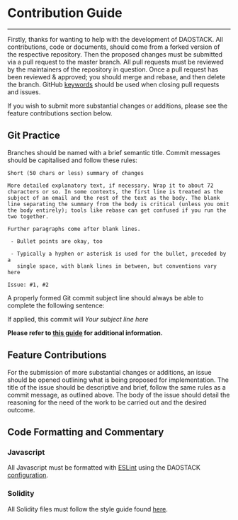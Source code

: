 
# Contribution Guide
___

Firstly, thanks for wanting to help with the development of DAOSTACK. All contributions, code or documents, should come from a forked version of the respective repository. Then the proposed changes must be submitted via a pull request to the master branch. All pull requests must be reviewed by the maintainers of the repository in question. Once a pull request has been reviewed & approved; you should merge and rebase, and then delete the branch.
GitHub [keywords](https://help.github.com/articles/closing-issues-using-keywords/) should be used when closing pull requests and issues.

If you wish to submit more substantial changes or additions, please see the feature contributions section below.


## Git Practice

Branches should be named with a brief semantic title.
Commit messages should be capitalised and follow these rules:
```
Short (50 chars or less) summary of changes

More detailed explanatory text, if necessary. Wrap it to about 72
characters or so. In some contexts, the first line is treated as the
subject of an email and the rest of the text as the body. The blank
line separating the summary from the body is critical (unless you omit
the body entirely); tools like rebase can get confused if you run the
two together.

Further paragraphs come after blank lines.

 - Bullet points are okay, too

 - Typically a hyphen or asterisk is used for the bullet, preceded by a
   single space, with blank lines in between, but conventions vary here

Issue: #1, #2
```
A properly formed Git commit subject line should always be able to complete the following sentence:

If applied, this commit will _Your subject line here_

**Please refer to [this guide](https://chris.beams.io/posts/git-commit/) for additional information.**


## Feature Contributions

For the submission of more substantial changes or additions, an issue should be opened outlining what is being proposed for implementation. The title of the issue should be descriptive and brief, follow the same rules as a commit message, as outlined above. The body of the issue should detail the reasoning for the need of the work to be carried out and the desired outcome.


## Code Formatting and Commentary

### Javascript
All Javascript must be formatted with [ESLint](http://eslint.org/) using the DAOSTACK [configuration](https://github.com/daostack/daostack/blob/master/.eslintrc.json).

### Solidity
All Solidity files must follow the style guide found [here](http://solidity.readthedocs.io/en/develop/style-guide.html).
